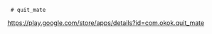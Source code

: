      # quit_mate

   
 https://play.google.com/store/apps/details?id=com.okok.quit_mate
  
  
  
 
 
    
   
            
 
  
  
  
 
 
